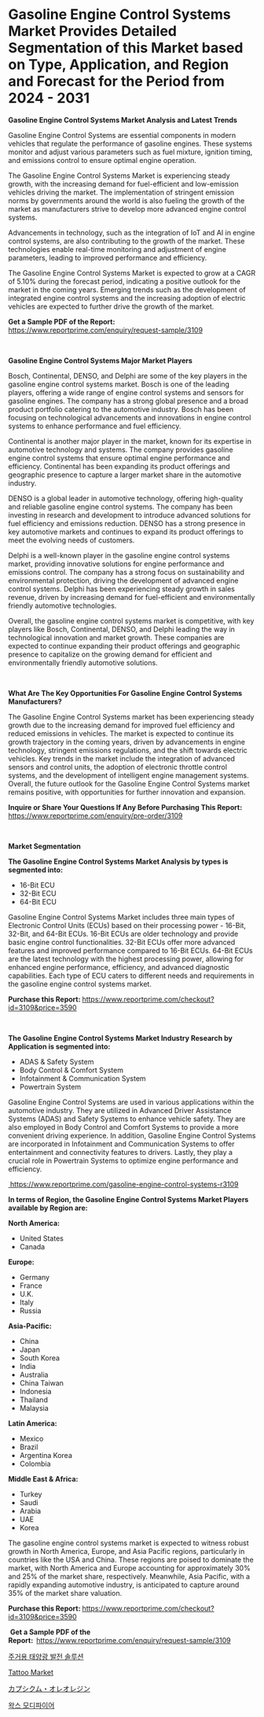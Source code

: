 <p><h1>Gasoline Engine Control Systems Market Provides Detailed Segmentation of this Market based on Type, Application, and Region and Forecast for the Period from 2024 - 2031</h1></p><p><strong>Gasoline Engine Control Systems Market Analysis and Latest Trends</strong></p>
<p><p>Gasoline Engine Control Systems are essential components in modern vehicles that regulate the performance of gasoline engines. These systems monitor and adjust various parameters such as fuel mixture, ignition timing, and emissions control to ensure optimal engine operation.</p><p>The Gasoline Engine Control Systems Market is experiencing steady growth, with the increasing demand for fuel-efficient and low-emission vehicles driving the market. The implementation of stringent emission norms by governments around the world is also fueling the growth of the market as manufacturers strive to develop more advanced engine control systems.</p><p>Advancements in technology, such as the integration of IoT and AI in engine control systems, are also contributing to the growth of the market. These technologies enable real-time monitoring and adjustment of engine parameters, leading to improved performance and efficiency.</p><p>The Gasoline Engine Control Systems Market is expected to grow at a CAGR of 5.10% during the forecast period, indicating a positive outlook for the market in the coming years. Emerging trends such as the development of integrated engine control systems and the increasing adoption of electric vehicles are expected to further drive the growth of the market.</p></p>
<p><strong>Get a Sample PDF of the Report:&nbsp;</strong> <a href="https://www.reportprime.com/enquiry/request-sample/3109">https://www.reportprime.com/enquiry/request-sample/3109</a></p>
<p>&nbsp;</p>
<p><strong>Gasoline Engine Control Systems Major Market Players</strong></p>
<p><p>Bosch, Continental, DENSO, and Delphi are some of the key players in the gasoline engine control systems market. Bosch is one of the leading players, offering a wide range of engine control systems and sensors for gasoline engines. The company has a strong global presence and a broad product portfolio catering to the automotive industry. Bosch has been focusing on technological advancements and innovations in engine control systems to enhance performance and fuel efficiency.</p><p>Continental is another major player in the market, known for its expertise in automotive technology and systems. The company provides gasoline engine control systems that ensure optimal engine performance and efficiency. Continental has been expanding its product offerings and geographic presence to capture a larger market share in the automotive industry.</p><p>DENSO is a global leader in automotive technology, offering high-quality and reliable gasoline engine control systems. The company has been investing in research and development to introduce advanced solutions for fuel efficiency and emissions reduction. DENSO has a strong presence in key automotive markets and continues to expand its product offerings to meet the evolving needs of customers.</p><p>Delphi is a well-known player in the gasoline engine control systems market, providing innovative solutions for engine performance and emissions control. The company has a strong focus on sustainability and environmental protection, driving the development of advanced engine control systems. Delphi has been experiencing steady growth in sales revenue, driven by increasing demand for fuel-efficient and environmentally friendly automotive technologies.</p><p>Overall, the gasoline engine control systems market is competitive, with key players like Bosch, Continental, DENSO, and Delphi leading the way in technological innovation and market growth. These companies are expected to continue expanding their product offerings and geographic presence to capitalize on the growing demand for efficient and environmentally friendly automotive solutions.</p></p>
<p>&nbsp;</p>
<p><strong>What Are The Key Opportunities For Gasoline Engine Control Systems Manufacturers?</strong></p>
<p><p>The Gasoline Engine Control Systems market has been experiencing steady growth due to the increasing demand for improved fuel efficiency and reduced emissions in vehicles. The market is expected to continue its growth trajectory in the coming years, driven by advancements in engine technology, stringent emissions regulations, and the shift towards electric vehicles. Key trends in the market include the integration of advanced sensors and control units, the adoption of electronic throttle control systems, and the development of intelligent engine management systems. Overall, the future outlook for the Gasoline Engine Control Systems market remains positive, with opportunities for further innovation and expansion.</p></p>
<p><strong>Inquire or Share Your Questions If Any Before Purchasing This Report:</strong> <a href="https://www.reportprime.com/enquiry/pre-order/3109">https://www.reportprime.com/enquiry/pre-order/3109</a></p>
<p>&nbsp;</p>
<p><strong>Market Segmentation</strong></p>
<p><strong>The Gasoline Engine Control Systems Market Analysis by types is segmented into:</strong></p>
<p><ul><li>16-Bit ECU</li><li>32-Bit ECU</li><li>64-Bit ECU</li></ul></p>
<p><p>Gasoline Engine Control Systems Market includes three main types of Electronic Control Units (ECUs) based on their processing power - 16-Bit, 32-Bit, and 64-Bit ECUs. 16-Bit ECUs are older technology and provide basic engine control functionalities. 32-Bit ECUs offer more advanced features and improved performance compared to 16-Bit ECUs. 64-Bit ECUs are the latest technology with the highest processing power, allowing for enhanced engine performance, efficiency, and advanced diagnostic capabilities. Each type of ECU caters to different needs and requirements in the gasoline engine control systems market.</p></p>
<p><strong>Purchase this Report:&nbsp;</strong><a href="https://www.reportprime.com/checkout?id=3109&price=3590">https://www.reportprime.com/checkout?id=3109&price=3590</a></p>
<p>&nbsp;</p>
<p><strong>The Gasoline Engine Control Systems Market Industry Research by Application is segmented into:</strong></p>
<p><ul><li>ADAS & Safety System</li><li>Body Control & Comfort System</li><li>Infotainment & Communication System</li><li>Powertrain System</li></ul></p>
<p><p>Gasoline Engine Control Systems are used in various applications within the automotive industry. They are utilized in Advanced Driver Assistance Systems (ADAS) and Safety Systems to enhance vehicle safety. They are also employed in Body Control and Comfort Systems to provide a more convenient driving experience. In addition, Gasoline Engine Control Systems are incorporated in Infotainment and Communication Systems to offer entertainment and connectivity features to drivers. Lastly, they play a crucial role in Powertrain Systems to optimize engine performance and efficiency.</p></p>
<p><a href="https://www.reportprime.com/gasoline-engine-control-systems-r3109">&nbsp;https://www.reportprime.com/gasoline-engine-control-systems-r3109</a></p>
<p><strong>In terms of Region, the Gasoline Engine Control Systems Market Players available by Region are:</strong></p>
<p>
    <p> <strong> North America: </strong>
        <ul>
            <li>United States</li>
            <li>Canada</li>
        </ul>
        </p> 
    <p> <strong> Europe: </strong>
        <ul>
            <li>Germany</li>
            <li>France</li>
            <li>U.K.</li>
            <li>Italy</li>
            <li>Russia</li>
        </ul>
        </p> 
    <p> <strong> Asia-Pacific: </strong>
        <ul>
            <li>China</li>
            <li>Japan</li>
            <li>South Korea</li>
            <li>India</li>
            <li>Australia</li>
            <li>China Taiwan</li>
            <li>Indonesia</li>
            <li>Thailand</li>
            <li>Malaysia</li>
        </ul>
        </p> 
    <p> <strong> Latin America: </strong>
        <ul>
            <li>Mexico</li>
            <li>Brazil</li>
            <li>Argentina Korea</li>
            <li>Colombia</li>
        </ul>
        </p> 
    <p> <strong> Middle East & Africa: </strong>
        <ul>
            <li>Turkey</li>
            <li>Saudi</li>
            <li>Arabia</li>
            <li>UAE</li>
            <li>Korea</li>
        </ul>
    </p>
    </p>
<p><p>The gasoline engine control systems market is expected to witness robust growth in North America, Europe, and Asia Pacific regions, particularly in countries like the USA and China. These regions are poised to dominate the market, with North America and Europe accounting for approximately 30% and 25% of the market share, respectively. Meanwhile, Asia Pacific, with a rapidly expanding automotive industry, is anticipated to capture around 35% of the market share valuation.</p></p>
<p><strong>Purchase this Report: </strong><a href="https://www.reportprime.com/checkout?id=3109&price=3590">https://www.reportprime.com/checkout?id=3109&price=3590</a></p>
<p>&nbsp;<strong>Get a Sample PDF of the Report:&nbsp;&nbsp;</strong><a href="https://www.reportprime.com/enquiry/request-sample/3109">https://www.reportprime.com/enquiry/request-sample/3109</a></p>
<p><strong></strong></p>
<p><p><a href="https://medium.com/@darrickdibbert2022/%EA%B1%B0%EC%A3%BC%EC%9A%A9-%ED%83%9C%EC%96%91%EA%B4%91-%EB%B0%9C%EC%A0%84-%EC%86%94%EB%A3%A8%EC%85%98-%EC%8B%9C%EC%9E%A5-%EC%A1%B0%EC%82%AC-%EB%B3%B4%EA%B3%A0%EC%84%9C-2024%EB%85%84%EB%B6%80%ED%84%B0-2031%EB%85%84%EA%B9%8C%EC%A7%80%EC%9D%98-%EC%97%AD%EC%82%AC-%EB%B0%8F-%EC%98%88%EC%B8%A1-0157cb689712">주거용 태양광 발전 솔루션</a></p><p><a href="https://issuu.com/reportprime-2/docs/tattoo-market-size-2030.pptx">Tattoo Market</a></p><p><a href="https://medium.com/@chrispbacon162023/%E3%82%AB%E3%83%97%E3%82%B7%E3%82%AF%E3%83%A0%E3%82%AA%E3%83%AC%E3%82%AA%E3%83%AC%E3%82%B8%E3%83%B3%E5%B8%82%E5%A0%B4%E8%A6%8F%E6%A8%A1-%E5%B8%82%E5%A0%B4%E5%B1%95%E6%9C%9B%E3%81%A8%E5%B8%82%E5%A0%B4%E4%BA%88%E6%B8%AC-2024%E5%B9%B4%E3%81%8B%E3%82%892031%E5%B9%B4-9caf44dcab66">カプシクム・オレオレジン</a></p><p><a href="https://medium.com/@kylevasquez266/%EC%99%81%EC%8A%A4-%ED%98%95%EC%84%B1%EC%A0%9C-%EC%8B%9C%EC%9E%A5-%EA%B2%BD%EC%9F%81-%EB%B6%84%EC%84%9D-%EC%8B%9C%EC%9E%A5-%EB%8F%99%ED%96%A5-%EB%B0%8F-2031%EB%85%84%EA%B9%8C%EC%A7%80%EC%9D%98-%EC%98%88%EC%B8%A1-bc277520f90d">왁스 모디파이어</a></p></p>
